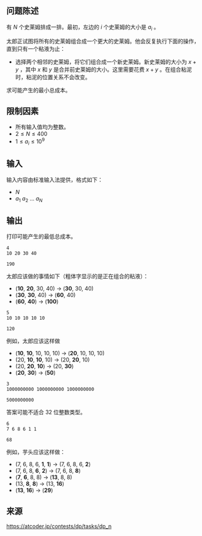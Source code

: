 ## 问题陈述

有 $N$ 个史莱姆排成一排。最初，左边的 $i$ 个史莱姆的大小是 $a_i$ 。

太郎正试图将所有的史莱姆组合成一个更大的史莱姆。他会反复执行下面的操作，直到只有一个粘液为止：

- 选择两个相邻的史莱姆，将它们组合成一个新史莱姆。新史莱姆的大小为 $x + y$ ，其中 $x$ 和 $y$ 是合并前史莱姆的大小。这里需要花费 $x + y$ 。在组合粘泥时，粘泥的位置关系不会改变。

求可能产生的最小总成本。

## 限制因素

- 所有输入值均为整数。
- $2 \leq N \leq 400$
- $1 \leq a_i \leq 10^9$ 

## 输入

输入内容由标准输入法提供，格式如下：

- $N$
- $a_1$ $a_2$ $\ldots$ $a_N$

## 输出

打印可能产生的最低总成本。

```input1
4
10 20 30 40
``` 

```output1
190
```

太郎应该做的事情如下（粗体字显示的是正在组合的粘液）：

- (**10**, **20**, 30, 40) → (**30**, 30, 40)
- (**30**, **30**, 40) → (**60**, 40)
- (**60**, **40**) → (**100**)

```input2
5
10 10 10 10 10
``` 

```output2
120
```

例如，太郎应该这样做

- (**10**, **10**, 10, 10, 10) → (**20**, 10, 10, 10)
- (20, **10**, **10**, 10) → (20, **20**, 10)
- (20, **20**, **10**) → (20, **30**)
- (**20**, **30**) → (**50**)

```input3
3
1000000000 1000000000 1000000000
``` 

```output3
5000000000
```

答案可能不适合 32 位整数类型。

```input4
6
7 6 8 6 1 1
``` 

```output4
68
```

例如，芋头应该这样做：

- (7, 6, 8, 6, **1**, **1**) → (7, 6, 8, 6, **2**)
- (7, 6, 8, **6**, **2**) → (7, 6, 8, **8**)
- (**7**, **6**, 8, 8) → (**13**, 8, 8)
- (13, **8**, **8**) → (13, **16**)
- (**13**, **16**) → (**29**)

## 来源

https://atcoder.jp/contests/dp/tasks/dp_n
